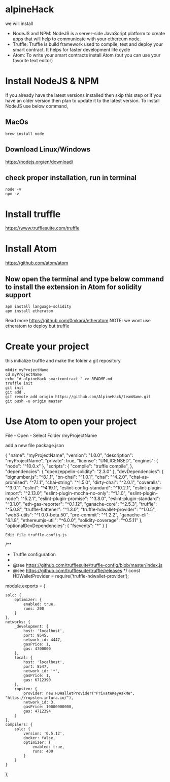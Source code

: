 # alpineHack

we will install
* NodeJS and NPM: NodeJS is a server-side JavaScript platform to create apps that will help to communicate with your ethereum node.
* Truffle: Truffle is build framework used to compile, test and deploy your smart contract. It helps for faster development life cycle
* Atom: To write your smart contracts install Atom (but you can use your favorite text editor)

# Install NodeJS & NPM
If you already have the latest versions installed then skip this step or if you have an older version then plan to update it to the latest version.
To install NodeJS use below command,
## MacOs
```
brew install node
```
## Download Linux/Windows
https://nodejs.org/en/download/
## check proper installation, run in terminal
```
node -v
npm -v
```
# Install truffle
https://www.trufflesuite.com/truffle

# Install Atom
https://github.com/atom/atom

## Now open the terminal and type below command to install the extension in Atom for solidity support
```
apm install language-solidity
apm install etheratom
```
Read more https://github.com/0mkara/etheratom  NOTE: we wont use etheratom to deploy but truffle

# Create your project
this initialize truffle and make the folder a git repository
```
mkdir myProjectName
cd myProjectName
echo "# alpineHack smartcontract " >> README.md
truffle init
git init
git add .
git remote add origin https://github.com/AlpineHack/teamName.git
git push -u origin master
```
# Use Atom to open your project
File - Open - Select Folder /myProjectName

add a new file package.json

{
  "name": "myProjectName",
  "version": "1.0.0",
  "description": "myProjectName",
  "private": true,
  "license": "UNLICENSED",
  "engines": {
    "node": "^10.0.x"
  },
  "scripts": {
    "compile": "truffle compile",
  },
  "dependencies": {
    "openzeppelin-solidity": "2.3.0"
  },
  "devDependencies": {
    "bignumber.js": "^8.1.1",
    "bn-chai": "^1.0.1",
    "chai": "^4.2.0",
    "chai-as-promised": "^7.1.1",
    "chai-string": "^1.5.0",
    "dirty-chai": "^2.0.1",
    "coveralls": "^3.0.1",
    "eslint": "^4.19.1",
    "eslint-config-standard": "^10.2.1",
    "eslint-plugin-import": "^2.13.0",
    "eslint-plugin-mocha-no-only": "^1.1.0",
    "eslint-plugin-node": "^5.2.1",
    "eslint-plugin-promise": "^3.8.0",
    "eslint-plugin-standard": "^3.1.0",
    "eth-gas-reporter": "^0.1.12",
    "ganache-core": "^2.5.3",
    "truffle": "^5.0.8",
    "truffle-flattener": "^1.3.0",
    "truffle-hdwallet-provider": "^1.0.5",
    "web3-utils": "^1.0.0-beta.50",
    "pre-commit": "^1.2.2",
    "ganache-cli": "6.1.8",
    "ethereumjs-util": "^6.0.0",
    "solidity-coverage": "^0.5.11"
  },
  "optionalDevDependencies": {
    "fsevents": "*"
  }
}
```
Edit file truffle-config.js
```
/**
 * Truffle configuration
 *
 * @see https://github.com/trufflesuite/truffle-config/blob/master/index.js
 * @see https://github.com/trufflesuite/truffle/releases
 */
const HDWalletProvider = require('truffle-hdwallet-provider');

module.exports = {

    solc: {
        optimizer: {
            enabled: true,
            runs: 200
        }
    },
    networks: {
        _development: {
            host: 'localhost',
            port: 9545,
            network_id: 4447,
            gasPrice: 1,
            gas: 4700000
        },
        local: {
            host: 'localhost',
            port: 8547,
            network_id: '*',
            gasPrice: 1,
            gas: 6712390
        },
        ropsten: {
            provider: new HDWalletProvider("PrivateKeyAskMe", "https://ropsten.infura.io/"),
            network_id: 3,
            gasPrice: 10000000000,
            gas: 4712394
        }
    },
    compilers: {
        solc: {
            version: '0.5.12',
            docker: false,
            optimizer: {
                enabled: true,
                runs: 400
            }
        }
    }
};
```

